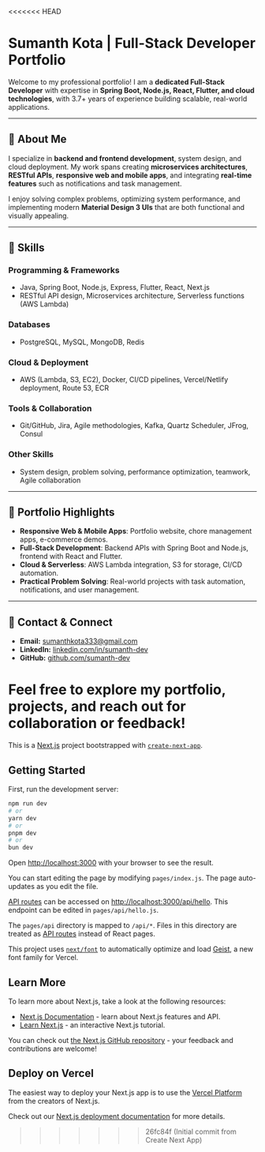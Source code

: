 <<<<<<< HEAD
# Sumanth Kota | Full-Stack Developer Portfolio

Welcome to my professional portfolio! I am a **dedicated Full-Stack Developer** with expertise in **Spring Boot, Node.js, React, Flutter, and cloud technologies**, with 3.7+ years of experience building scalable, real-world applications.

---

## 🔹 About Me
I specialize in **backend and frontend development**, system design, and cloud deployment. My work spans creating **microservices architectures**, **RESTful APIs**, **responsive web and mobile apps**, and integrating **real-time features** such as notifications and task management.

I enjoy solving complex problems, optimizing system performance, and implementing modern **Material Design 3 UIs** that are both functional and visually appealing.

---

## 🔹 Skills

### **Programming & Frameworks**
- Java, Spring Boot, Node.js, Express, Flutter, React, Next.js
- RESTful API design, Microservices architecture, Serverless functions (AWS Lambda)

### **Databases**
- PostgreSQL, MySQL, MongoDB, Redis

### **Cloud & Deployment**
- AWS (Lambda, S3, EC2), Docker, CI/CD pipelines, Vercel/Netlify deployment, Route 53, ECR

### **Tools & Collaboration**
- Git/GitHub, Jira, Agile methodologies, Kafka, Quartz Scheduler, JFrog, Consul

### **Other Skills**
- System design, problem solving, performance optimization, teamwork, Agile collaboration

---

## 🔹 Portfolio Highlights
- **Responsive Web & Mobile Apps**: Portfolio website, chore management apps, e-commerce demos.
- **Full-Stack Development**: Backend APIs with Spring Boot and Node.js, frontend with React and Flutter.
- **Cloud & Serverless**: AWS Lambda integration, S3 for storage, CI/CD automation.
- **Practical Problem Solving**: Real-world projects with task automation, notifications, and user management.

---

## 🔹 Contact & Connect
- **Email:** sumanthkota333@gmail.com  
- **LinkedIn:** [linkedin.com/in/sumanth-dev](https://www.linkedin.com/in/sumanthkota-dev/)  
- **GitHub:** [github.com/sumanth-dev](https://github.com/sumanthkota-dev)  

Feel free to explore my portfolio, projects, and reach out for collaboration or feedback!
=======
This is a [Next.js](https://nextjs.org) project bootstrapped with [`create-next-app`](https://nextjs.org/docs/pages/api-reference/create-next-app).

## Getting Started

First, run the development server:

```bash
npm run dev
# or
yarn dev
# or
pnpm dev
# or
bun dev
```

Open [http://localhost:3000](http://localhost:3000) with your browser to see the result.

You can start editing the page by modifying `pages/index.js`. The page auto-updates as you edit the file.

[API routes](https://nextjs.org/docs/pages/building-your-application/routing/api-routes) can be accessed on [http://localhost:3000/api/hello](http://localhost:3000/api/hello). This endpoint can be edited in `pages/api/hello.js`.

The `pages/api` directory is mapped to `/api/*`. Files in this directory are treated as [API routes](https://nextjs.org/docs/pages/building-your-application/routing/api-routes) instead of React pages.

This project uses [`next/font`](https://nextjs.org/docs/pages/building-your-application/optimizing/fonts) to automatically optimize and load [Geist](https://vercel.com/font), a new font family for Vercel.

## Learn More

To learn more about Next.js, take a look at the following resources:

- [Next.js Documentation](https://nextjs.org/docs) - learn about Next.js features and API.
- [Learn Next.js](https://nextjs.org/learn-pages-router) - an interactive Next.js tutorial.

You can check out [the Next.js GitHub repository](https://github.com/vercel/next.js) - your feedback and contributions are welcome!

## Deploy on Vercel

The easiest way to deploy your Next.js app is to use the [Vercel Platform](https://vercel.com/new?utm_medium=default-template&filter=next.js&utm_source=create-next-app&utm_campaign=create-next-app-readme) from the creators of Next.js.

Check out our [Next.js deployment documentation](https://nextjs.org/docs/pages/building-your-application/deploying) for more details.
>>>>>>> 26fc84f (Initial commit from Create Next App)
